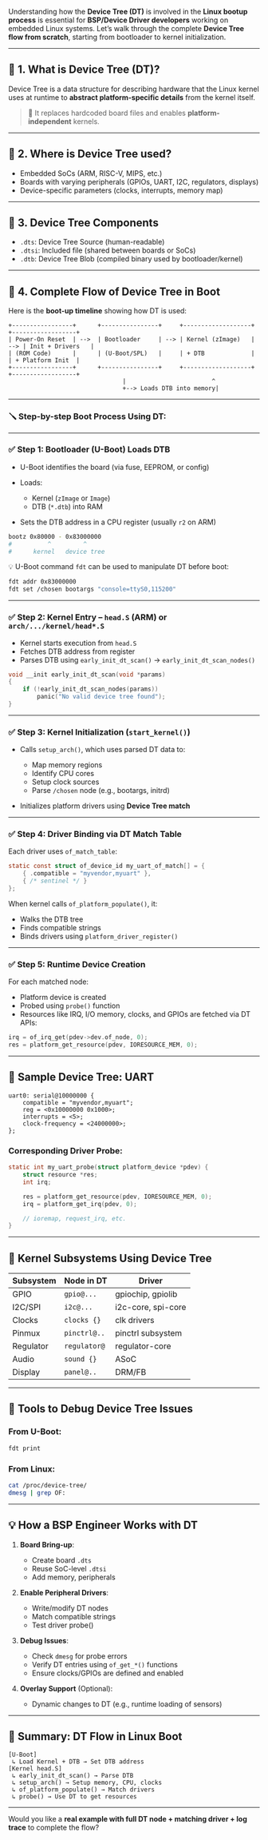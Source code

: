 Understanding how the **Device Tree (DT)** is involved in the **Linux bootup process** is essential for **BSP/Device Driver developers** working on embedded Linux systems. Let’s walk through the complete **Device Tree flow from scratch**, starting from bootloader to kernel initialization.

---

## 🔷 1. What is Device Tree (DT)?

Device Tree is a data structure for describing hardware that the Linux kernel uses at runtime to **abstract platform-specific details** from the kernel itself.

> 📌 It replaces hardcoded board files and enables **platform-independent** kernels.

---

## 🔷 2. Where is Device Tree used?

* Embedded SoCs (ARM, RISC-V, MIPS, etc.)
* Boards with varying peripherals (GPIOs, UART, I2C, regulators, displays)
* Device-specific parameters (clocks, interrupts, memory map)

---

## 🔷 3. Device Tree Components

* `.dts`: Device Tree Source (human-readable)
* `.dtsi`: Included file (shared between boards or SoCs)
* `.dtb`: Device Tree Blob (compiled binary used by bootloader/kernel)

---

## 🧭 4. Complete Flow of Device Tree in Boot

Here is the **boot-up timeline** showing how DT is used:

```
+-----------------+      +----------------+     +-------------------+     +------------------+
| Power-On Reset  | -->  | Bootloader     | --> | Kernel (zImage)   | --> | Init + Drivers   |
| (ROM Code)      |      | (U-Boot/SPL)   |     | + DTB             |     | + Platform Init  |
+-----------------+      +----------------+     +-------------------+     +------------------+
                                |                        ^
                                +--> Loads DTB into memory|
```

---

### 🪛 Step-by-step Boot Process Using DT:

---

### ✅ Step 1: Bootloader (U-Boot) Loads DTB

* U-Boot identifies the board (via fuse, EEPROM, or config)
* Loads:

  * Kernel (`zImage` or `Image`)
  * DTB (`*.dtb`) into RAM
* Sets the DTB address in a CPU register (usually `r2` on ARM)

```bash
bootz 0x80000 - 0x83000000
#          ^         ^
#      kernel   device tree
```

💡 U-Boot command `fdt` can be used to manipulate DT before boot:

```bash
fdt addr 0x83000000
fdt set /chosen bootargs "console=ttyS0,115200"
```

---

### ✅ Step 2: Kernel Entry – `head.S` (ARM) or `arch/.../kernel/head*.S`

* Kernel starts execution from `head.S`
* Fetches DTB address from register
* Parses DTB using `early_init_dt_scan()` → `early_init_dt_scan_nodes()`

```c
void __init early_init_dt_scan(void *params)
{
    if (!early_init_dt_scan_nodes(params))
        panic("No valid device tree found");
}
```

---

### ✅ Step 3: Kernel Initialization (`start_kernel()`)

* Calls `setup_arch()`, which uses parsed DT data to:

  * Map memory regions
  * Identify CPU cores
  * Setup clock sources
  * Parse `/chosen` node (e.g., bootargs, initrd)
* Initializes platform drivers using **Device Tree match**

---

### ✅ Step 4: Driver Binding via DT Match Table

Each driver uses `of_match_table`:

```c
static const struct of_device_id my_uart_of_match[] = {
    { .compatible = "myvendor,myuart" },
    { /* sentinel */ }
};
```

When kernel calls `of_platform_populate()`, it:

* Walks the DTB tree
* Finds compatible strings
* Binds drivers using `platform_driver_register()`

---

### ✅ Step 5: Runtime Device Creation

For each matched node:

* Platform device is created
* Probed using `probe()` function
* Resources like IRQ, I/O memory, clocks, and GPIOs are fetched via DT APIs:

```c
irq = of_irq_get(pdev->dev.of_node, 0);
res = platform_get_resource(pdev, IORESOURCE_MEM, 0);
```

---

## 📁 Sample Device Tree: UART

```dts
uart0: serial@10000000 {
    compatible = "myvendor,myuart";
    reg = <0x10000000 0x1000>;
    interrupts = <5>;
    clock-frequency = <24000000>;
};
```

### Corresponding Driver Probe:

```c
static int my_uart_probe(struct platform_device *pdev) {
    struct resource *res;
    int irq;

    res = platform_get_resource(pdev, IORESOURCE_MEM, 0);
    irq = platform_get_irq(pdev, 0);

    // ioremap, request_irq, etc.
}
```

---

## 🧱 Kernel Subsystems Using Device Tree

| Subsystem | Node in DT   | Driver             |
| --------- | ------------ | ------------------ |
| GPIO      | `gpio@...`   | gpiochip, gpiolib  |
| I2C/SPI   | `i2c@...`    | i2c-core, spi-core |
| Clocks    | `clocks {}`  | clk drivers        |
| Pinmux    | `pinctrl@..` | pinctrl subsystem  |
| Regulator | `regulator@` | regulator-core     |
| Audio     | `sound {}`   | ASoC               |
| Display   | `panel@..`   | DRM/FB             |

---

## 🔎 Tools to Debug Device Tree Issues

### From U-Boot:

```bash
fdt print
```

### From Linux:

```bash
cat /proc/device-tree/
dmesg | grep OF:
```

---

## 💡 How a BSP Engineer Works with DT

1. **Board Bring-up**:

   * Create board `.dts`
   * Reuse SoC-level `.dtsi`
   * Add memory, peripherals

2. **Enable Peripheral Drivers**:

   * Write/modify DT nodes
   * Match compatible strings
   * Test driver probe()

3. **Debug Issues**:

   * Check `dmesg` for probe errors
   * Verify DT entries using `of_get_*()` functions
   * Ensure clocks/GPIOs are defined and enabled

4. **Overlay Support** (Optional):

   * Dynamic changes to DT (e.g., runtime loading of sensors)

---

## 🧠 Summary: DT Flow in Linux Boot

```text
[U-Boot]
 ↳ Load Kernel + DTB → Set DTB address
[Kernel head.S]
 ↳ early_init_dt_scan() → Parse DTB
 ↳ setup_arch() → Setup memory, CPU, clocks
 ↳ of_platform_populate() → Match drivers
 ↳ probe() → Use DT to get resources
```

---

Would you like a **real example with full DT node + matching driver + log trace** to complete the flow?
